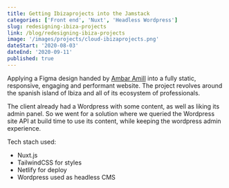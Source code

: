 ```yaml
---
title: Getting Ibizaprojects into the Jamstack
categories: ['Front end', 'Nuxt', 'Headless Wordpress']
slug: redesigning-ibiza-projects
link: /blog/redesigning-ibiza-projects
image: '/images/projects/cloud-ibizaprojects.png'
dateStart: '2020-08-03'
dateEnd: '2020-09-11'
published: true
---
```


Applying a Figma design handed by [Ambar Amill](https://www.ambaramill.com/) into a fully static, responsive, engaging and performant website. The project revolves around the spanish island of Ibiza and all of its ecosystem of professionals.

The client already had a Wordpress with some content, as well as liking its admin panel. So we went for a solution where we queried the Wordpress site API at build time to use its content, while keeping the wordpress admin experience.

Tech stach used:

<ul class="pl-6 list-disc">
  <li>
    <tech-iccon tech="nuxt"></tech-iccon>
    <span>Nuxt.js</span>
  </li>
  <li>
    <tech-iccon tech="tailwindcss"></tech-iccon>
    <span>TailwindCSS for styles</span>
  </li>
  <li>Netlify for deploy</li>
  <li>Wordpress used as headless CMS</li>
</ul>
